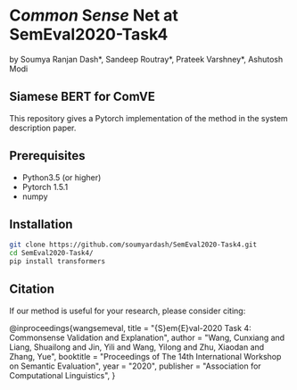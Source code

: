# C*ommon* S*ense* Net at SemEval2020-Task4
by Soumya Ranjan Dash*, Sandeep Routray*, Prateek Varshney*, Ashutosh Modi

## Siamese BERT for ComVE
This repository gives a Pytorch implementation of the method in the system description paper.

## Prerequisites
- Python3.5 (or higher)
- Pytorch 1.5.1
- numpy

## Installation

```bash
git clone https://github.com/soumyardash/SemEval2020-Task4.git
cd SemEval2020-Task4/
pip install transformers
```

## Citation
If our method is useful for your research, please consider citing:

  @inproceedings{wangsemeval,
      title = "{S}em{E}val-2020 Task 4: Commonsense Validation and Explanation",
      author = "Wang, Cunxiang  and
        Liang, Shuailong  and
        Jin, Yili  and
        Wang, Yilong  and
        Zhu, Xiaodan  and
        Zhang, Yue",
      booktitle = "Proceedings of The 14th International Workshop on Semantic Evaluation",
      year = "2020",
      publisher = "Association for Computational Linguistics",
  }
